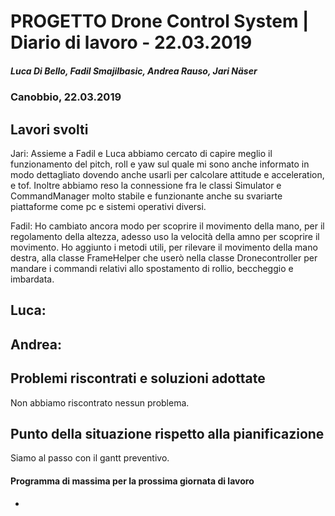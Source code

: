 # PROGETTO Drone Control System | Diario di lavoro - 22.03.2019
##### Luca Di Bello, Fadil Smajilbasic, Andrea Rauso, Jari Näser
### Canobbio, 22.03.2019

## Lavori svolti

Jari:
Assieme a Fadil e Luca abbiamo cercato di capire meglio il funzionamento del pitch, roll e yaw sul quale mi sono anche informato in modo dettagliato dovendo anche usarli per calcolare attitude e acceleration, e tof.
Inoltre abbiamo reso la connessione fra le classi Simulator e CommandManager molto stabile e funzionante anche su svariarte piattaforme come pc e sistemi operativi diversi.

Fadil:
Ho cambiato ancora modo per scoprire il movimento della mano, per il regolamento della altezza, adesso uso la velocità della amno per scoprire il movimento. Ho aggiunto i metodi utili, per rilevare il movimento della mano destra, alla classe FrameHelper che userò nella classe Dronecontroller per mandare i commandi relativi allo spostamento di rollio, beccheggio e imbardata.

Luca:
-

Andrea:
-

## Problemi riscontrati e soluzioni adottate
Non abbiamo riscontrato nessun problema.

## Punto della situazione rispetto alla pianificazione
Siamo al passo con il gantt preventivo.

#### Programma di massima per la prossima giornata di lavoro
-
